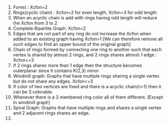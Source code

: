 1. Forest : Xcfon=2
2. Rings(cyclic chain) : Xcfon=2 for even length, Xcfon=3 for odd length
3. When an acyclic chain is add with rings having odd length will reduce the Xcfon from 3 to 2 
4. Complete Bipartite Graph: Xcfon=2
5. Edges that are not part of any ring do not increase the Xcfon when added to an existing graph having Xcfon>1 [We can therefore remove all such edges to find an upper bound of the original graph]
7. Chain of rings formed by connecting one ring to another such that each vertex is shared by atmost 2 rings, and 2 rings shares atmost 1 edge : Xcfon<=3
8. If 2 rings shares more than 1 edge then the structure becomes outerplanar since it contains K(2,3) minor
9. Windmill graph: Graphs that have multiple rings sharing a single vertex but do not share any edges. Xcfon<=3 
10. If color of two vertices are fixed and there is a acyclic chain(n>1) then it can be 3 colorable.
11. Whenever there is a 3 membered ring color all of them different. [Except in windmill graph]
12. Spiral Graph: Graphs that have multiple rings and shares a single vertex and 2 adjacent rings shares an edge.
13. 
